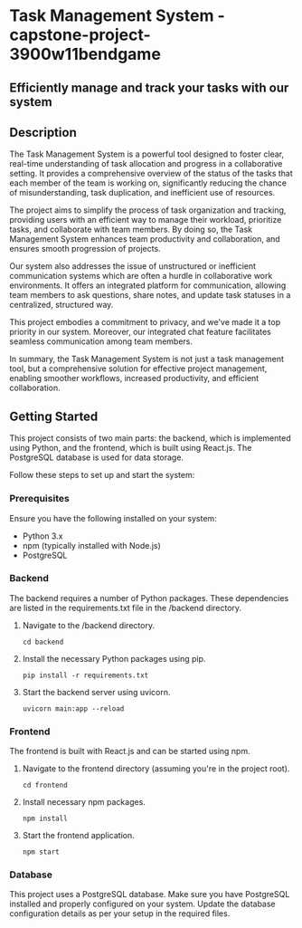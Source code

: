 # Task Management System - capstone-project-3900w11bendgame
## Efficiently manage and track your tasks with our system

## Description

The Task Management System is a powerful tool designed to foster clear, real-time understanding of task allocation and progress in a collaborative setting. It provides a comprehensive overview of the status of the tasks that each member of the team is working on, significantly reducing the chance of misunderstanding, task duplication, and inefficient use of resources. 

The project aims to simplify the process of task organization and tracking, providing users with an efficient way to manage their workload, prioritize tasks, and collaborate with team members. By doing so, the Task Management System enhances team productivity and collaboration, and ensures smooth progression of projects.

Our system also addresses the issue of unstructured or inefficient communication systems which are often a hurdle in collaborative work environments. It offers an integrated platform for communication, allowing team members to ask questions, share notes, and update task statuses in a centralized, structured way. 

This project embodies a commitment to privacy, and we've made it a top priority in our system. Moreover, our integrated chat feature facilitates seamless communication among team members.

In summary, the Task Management System is not just a task management tool, but a comprehensive solution for effective project management, enabling smoother workflows, increased productivity, and efficient collaboration.

## Getting Started

This project consists of two main parts: the backend, which is implemented using Python, and the frontend, which is built using React.js. The PostgreSQL database is used for data storage.

Follow these steps to set up and start the system:

### Prerequisites

Ensure you have the following installed on your system:

* Python 3.x
* npm (typically installed with Node.js)
* PostgreSQL

### Backend

The backend requires a number of Python packages. These dependencies are listed in the requirements.txt file in the /backend directory.

1. Navigate to the /backend directory.
    ```
    cd backend
    ```
2. Install the necessary Python packages using pip.
    ```
    pip install -r requirements.txt
    ```
3. Start the backend server using uvicorn.
    ```
    uvicorn main:app --reload
    ```
### Frontend

The frontend is built with React.js and can be started using npm.

1. Navigate to the frontend directory (assuming you're in the project root).
    ```
    cd frontend
    ```
2. Install necessary npm packages.
    ```
    npm install
    ```
3. Start the frontend application.
    ```
    npm start
    ```

### Database

This project uses a PostgreSQL database. Make sure you have PostgreSQL installed and properly configured on your system. Update the database configuration details as per your setup in the required files.
